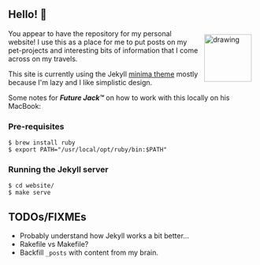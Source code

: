 ## Hello! 🤠

<img src="https://s3.jrayner.net/avatar_transparent.png" alt="drawing" width="96" align="right" hspace="10" vspace= "10"/>
You appear to have the repository for my personal website! I use this as a place for me to put posts on my pet-projects and interesting bits of information that I come across on my travels.

This site is currently using the Jekyll [minima theme](https://github.com/jekyll/minima) mostly because I'm lazy and I like simplistic design.

Some notes for __*Future Jack™*__ on how to work with this locally on his MacBook:

### Pre-requisites
```
$ brew install ruby
$ export PATH="/usr/local/opt/ruby/bin:$PATH"
```

### Running the Jekyll server

```
$ cd website/
$ make serve
```

## TODOs/FIXMEs

* Probably understand how Jekyll works a bit better...
* Rakefile vs Makefile?
* Backfill `_posts` with content from my brain.

